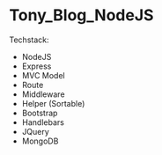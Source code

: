 # Tony_Blog_NodeJS
Techstack: 
- NodeJS
- Express
- MVC Model
- Route
- Middleware
- Helper (Sortable)
- Bootstrap
- Handlebars
- JQuery
- MongoDB
